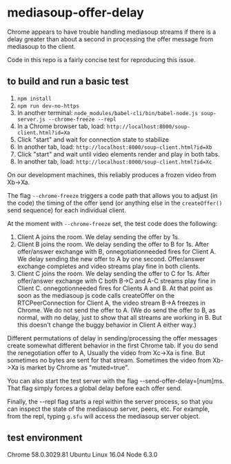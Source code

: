 # mediasoup-offer-delay

Chrome appears to have trouble handling mediasoup streams if there is a delay greater than about a second in processing the offer message from mediasoup to the client.

Code in this repo is a fairly concise test for reproducing this issue.

## to build and run a basic test ##
1. `npm install`
2. `npm run dev-no-https`
3. In another terminal: `node_modules/babel-cli/bin/babel-node.js soup-server.js --chrome-freeze --repl`
4. In a Chrome browser tab, load: `http://localhost:8000/soup-client.html?id=Xa`
5. Click "start" and wait for connection state to stabilize
6. In another tab, load: `http://localhost:8000/soup-client.html?id=Xb`
7. Click "start" and wait until video elements render and play in both tabs.
8. In another tab, load: `http://localhost:8000/soup-client.html?id=Xc`

On our development machines, this reliably produces a frozen video from Xb->Xa.

The flag `--chrome-freeze` triggers a code path that allows you to
adjust (in the code) the timing of the offer send (or anything else in
the `createOffer()` send sequence) for each individual client.

At the moment with `--chrome-freeze` set, the test code does the following:

1. Client A joins the room. We delay sending the offer by 1s.
2. Client B joins the room. We delay sending the offer to B for 1s. After offer/answer exchange with B, onnegotiationneeded fires for Client A. We delay sending the new offer to A by one second. Offer/answer exchange completes and video streams play fine in both clients.
3. Client C joins the room. We delay sending the offer to C for 1s. After offer/answer exchange with C both B->C and A-C streams play fine in Client C. onnegotionneeded fires for Clients A and B. At that point as soon as the mediasoup js code calls createOffer on the RTCPeerConnection for Client A, the video stream B->A freezes in Chrome. We do not send the offer to A. (We do send the offer to B, as normal, with no delay, just to show that all streams are working in B. But this doesn't change the buggy behavior in Client A either way.)

Different permutations of delay in sending/processing the offer messages create somewhat different behavior in the first Chrome tab. If you do send the renegotiation offer to A, Usually the video from Xc->Xa is fine. But sometimes no bytes are sent for that stream. Sometimes the video from Xb->Xa is market by Chrome as "muted=true".

You can also start the test server with the flag --send-offer-delay=[num]ms. That flag simply forces a global delay before each offer send.

Finally, the --repl flag starts a repl within the server process, so that you can inspect the state of the mediasoup server, peers, etc. For example, from the repl, typing `g.sfu` will access the mediasoup server object.

## test environment ##

Chrome 58.0.3029.81
Ubuntu Linux 16.04
Node 6.3.0
